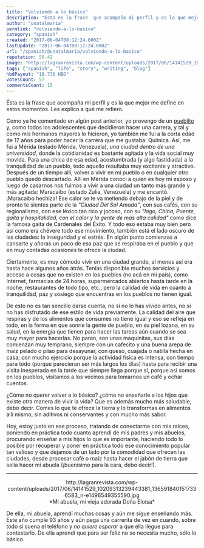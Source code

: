 ```yaml
---
title: "Volviendo a lo básico"
description: "Ésta es la frase  que acompaña mi perfil y es la que mejor me define en estos momentos. Les explico a qué me refiero.  Como ya he comentado en algún p..."
author: "unatalmaria"
permlink: "volviendo-a-lo-basico"
category: "spanish"
created: "2017-06-04T08:12:24.000Z"
lastUpdate: "2017-06-04T08:12:24.000Z"
url: "/spanish/@unatalmaria/volviendo-a-lo-basico"
reputation: 56.42
image: "http://lagranrevista.com/wp-content/uploads/2017/06/14141529_10209313239443381_1365918401517336583_n-e1496549355590.jpg"
tags: ["spanish", "life", "story", "writing", "blog"]
hbdPayout: "18.736 HBD"
votesCount: 57
commentsCount: 15
---
```


Ésta es la frase  que acompaña mi perfil y es la que mejor me define en estos momentos. Les explico a qué me refiero.

Como ya he comentado en algún post anterior, yo provengo de un [pueblito](https://steemit.com/spanish/@unatalmaria/les-presento-a-altamira-de-caceres) y, como todos los adolescentes que decidieron hacer una carrera, y tal y como mis hermanos mayores lo hicieron, yo también me fui a la corta edad de 17 años para poder hacer la carrera que me gustaba: Química. Así, me fui a Mérida (estado Mérida, Venezuela), *una ciudad dentro de una universidad*, donde la cotidianidad es bastante agitada y la vida social muy movida. Para una chica de esa edad, acostumbrada (y algo fastidiada) a la tranquilidad de un pueblo, todo aquello resultaba muy excitante y atractivo. Después de un tiempo allí, volver a vivir en mi pueblo o en cualquier otro pueblo quedó descartado. 
Allí en Mérida conocí a quien es hoy mi esposo y luego de casarnos nos fuimos a vivir a una ciudad un tanto más grande y más agitada: Maracaibo (estado Zulia, Venezuela) y me encantó. ¡Maracaibo hechiza! Ese calor se te va metiendo debajo de la piel y de pronto te sientes parte de la *"Ciudad Del Sol Amada"*, con sus cafés, con su regionalismo, con ese léxico tan rico y jocoso, con su *"lago, China, Puente, gaita y hospitalidad, con el calor y la gente de más alta calidad"* como dice la famosa gaita de Cardenales del Éxito. Y todo eso estaba muy bien pero así como era chévere todo ese movimiento, también está el lado oscuro de las ciudades: la inseguridad y el estrés. En algún punto comienzas a cansarte y añoras un poco de esa paz que se respiraba en el pueblo y que en muy contadas ocasiones te ofrece la ciudad.

Ciertamente, es muy cómodo vivir en una ciudad grande, al menos así era hasta hace algunos años atrás. Tenías disponible muchos servicios y acceso a cosas que no existen en los pueblos (no acá en mi país), como Internet, farmacias de 24 horas, supermercados abiertos hasta tarde en la noche, restaurantes de todo tipo, etc., pero la calidad de vida en cuanto a tranquilidad, paz y sosiego que encuentras en los pueblos no tienen igual. 

De esto no es tan sencillo darse cuenta, no si no lo has vivido antes, no si no has disfrutado de ese estilo de vida previamente. La calidad del aire que respiras y de los alimentos que consumes no tiene igual y eso se refleja en todo, en la forma en que sonríe la gente de pueblo, en su piel lozana, en su salud, en la energía que tienen para hacer las tareas aún cuando se sea muy mayor para hacerlas. No paran, son unas maquinitas, sus días comienzan muy temprano, siempre con un cafecito y una buena arepa de maíz pelado o pilao para desayunar, con queso, cuajada o natilla hecha en casa; con mucho ejercicio porque la actividad física es intensa, con tiempo para todo (porque parecieran ser más largos los días) hasta para recibir una visita inesperada en la tarde que siempre llega porque sí, porque así somos en los pueblos, visitamos a los vecinos para tomarnos un café y echar cuentos.

¿Cómo no querer volver a lo básico? ¿cómo no enseñarle a los hijos que existe otra manera de vivir la vida? Que es además mucho más saludable, debo decir. Comes lo que te ofrece la tierra y lo transformas en alimentos allí mismo, sin aditivos ni conservantes y con mucho más sabor. 

Hoy, estoy justo en ese proceso, tratando de conectarme con mis raíces, poniendo en práctica todo cuanto aprendí de mis padres y mis abuelos, procurando enseñar a mis hijos lo que es importante, haciendo todo lo posible por recuperar y poner en práctica todo ese conocimiento popular tan valioso y que dejamos de un lado por la comodidad que ofrecen las ciudades, desde procesar café o maíz hasta hacer el jabón de tierra que solía hacer mi abuela (¡buenísimo para la cara, debo decir!). 

<hr>

<center>http://lagranrevista.com/wp-content/uploads/2017/06/14141529_10209313239443381_1365918401517336583_n-e1496549355590.jpg</center>
<center>*Mi abuela, mi vieja adorada Doña Eloísa*</center>

De ella, mi abuela, aprendí muchas cosas y aún me sigue enseñando más. Este año cumple 93 años y aún pega una carrerita de vez en cuando, sobre todo si suena el teléfono y *no quiere esperar* a que ella llegue para contestarlo. De ella aprendí que para ser feliz no se necesita mucho, sólo lo básico.